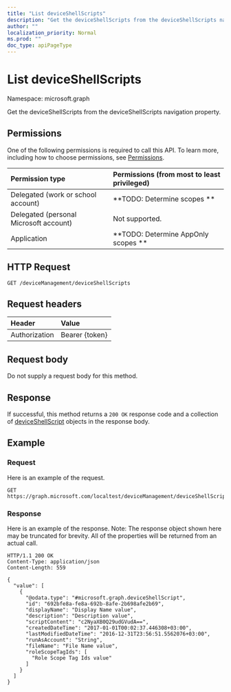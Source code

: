 ```yaml
---
title: "List deviceShellScripts"
description: "Get the deviceShellScripts from the deviceShellScripts navigation property."
author: ""
localization_priority: Normal
ms.prod: ""
doc_type: apiPageType
---
```


# List deviceShellScripts

Namespace: microsoft.graph

Get the deviceShellScripts from the deviceShellScripts navigation property.

## Permissions
One of the following permissions is required to call this API. To learn more, including how to choose permissions, see [Permissions](/concepts/permissions-reference.md).

|Permission type|Permissions (from most to least privileged)|
|:---|:---|
|Delegated (work or school account)|**TODO: Determine scopes **|
|Delegated (personal Microsoft account)|Not supported.|
|Application|**TODO: Determine AppOnly scopes **|

## HTTP Request
<!-- {
  "blockType": "ignored"
}
-->
``` http
GET /deviceManagement/deviceShellScripts
```

## Request headers
|Header|Value|
|:---|:---|
|Authorization|Bearer {token}|

## Request body
Do not supply a request body for this method.

## Response
If successful, this method returns a `200 OK` response code and a collection of [deviceShellScript](../resources/deviceshellscript.md) objects in the response body.

## Example

### Request
Here is an example of the request.
<!-- {
  "blockType": "request",
  "name": "get_deviceshellscript"
}
-->
``` http
GET https://graph.microsoft.com/localtest/deviceManagement/deviceShellScripts
```

### Response
Here is an example of the response. Note: The response object shown here may be truncated for brevity. All of the properties will be returned from an actual call.
<!-- {
  "blockType": "response",
  "truncated": true,
  "@odata.type": "collection(microsoft.graph.deviceshellscript)"
}
-->
``` http
HTTP/1.1 200 OK
Content-Type: application/json
Content-Length: 559

{
  "value": [
    {
      "@odata.type": "#microsoft.graph.deviceShellScript",
      "id": "692bfe8a-fe8a-692b-8afe-2b698afe2b69",
      "displayName": "Display Name value",
      "description": "Description value",
      "scriptContent": "c2NyaXB0Q29udGVudA==",
      "createdDateTime": "2017-01-01T00:02:37.446308+03:00",
      "lastModifiedDateTime": "2016-12-31T23:56:51.5562076+03:00",
      "runAsAccount": "String",
      "fileName": "File Name value",
      "roleScopeTagIds": [
        "Role Scope Tag Ids value"
      ]
    }
  ]
}
```

